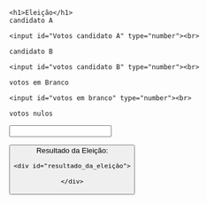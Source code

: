 <html lang="en">
<head>
    <meta charset="UTF-8">
    <meta http-equiv="X-UA-Compatible" content="IE=edge">
    <meta name="viewport" content="width=device-width, initial-scale=1.0">
    <title>votação</title>
</head>
<body>

    <h1>Eleição</h1>
    candidato A 
   
    <input id="Votos candidato A" type="number"><br>

    candidato B 
   
    <input id="votos candidato B" type="number"><br>

    votos em Branco
  
    <input id="votos em branco" type="number"><br>
    
    votos nulos
 <input id="votos nulos" type="number"><br>

 <button onclick="calcular()">Resultado da Eleição:

    <div id="resultado_da_eleição">

    </div>


</body>
</html>
<script>

function calcular(){ resultado_da_eleição.innerHTML = 'Votos candidato A' + ('+votos_candidato_A.value+') + (Number(votos_candidato_A.value) + 80)


}

</script>

